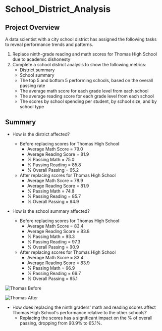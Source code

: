 # School_District_Analysis

## Project Overview
A data scientist with a city school district has assigned the following tasks to reveal performance trends and patterns.

1. Replace ninth-grade reading and math scores for Thomas High School due to academic dishonesty
2. Complete a school district analysis to show the following metrics:
    - District summary
    - School summary
    - The top 5 and bottom 5 performing schools, based on the overall passing rate
    - The average math score for each grade level from each school
    - The average reading score for each grade level from each school
    - The scores by school spending per student, by school size, and by school type

## Summary
- How is the district affected?
  - Before replacing scores for Thomas High School
    - Average Math Score = 79.0
    - Average Reading Score = 81.9
    - % Passing Math = 75.0
    - % Passing Reading = 85.8
    - % Overall Passing = 65.2
  - After replacing scores for Thomas High School   
    - Average Math Score = 78.9
    - Average Reading Score = 81.9
    - % Passing Math = 74.8
    - % Passing Reading = 85.7
    - % Overall Passing = 64.9  
   
- How is the school summary affected?
  - Before replacing scores for Thomas High School
    - Average Math Score = 83.4
    - Average Reading Score = 83.8
    - % Passing Math = 93.3
    - % Passing Reading = 97.3
    - % Overall Passing = 90.9
  - After replacing scores for Thomas High School   
    - Average Math Score = 83.4
    - Average Reading Score = 83.9
    - % Passing Math = 66.9
    - % Passing Reading = 69.7
    - % Overall Passing = 65.1  

![Thomas Before](https://user-images.githubusercontent.com/96347933/150663366-5504326d-0fd5-4a7d-9afb-39cda1204615.PNG)

![Thomas After](https://user-images.githubusercontent.com/96347933/150663377-12d0880b-d9f3-4bbb-a2b8-7c77047defc4.PNG)

    
    
- How does replacing the ninth graders' math and reading scores affect Thomas High School's performance relative to the other schools?
    - Replacing the scores has a significant impact on the % of overall passing, dropping from 90.9% to 65.1%.



